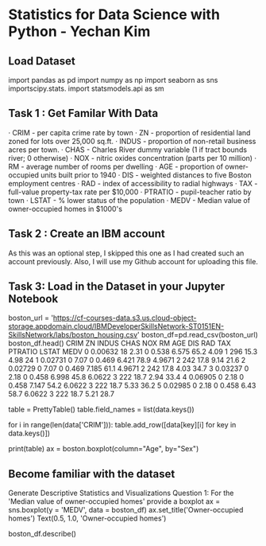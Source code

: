 # Statistics for Data Science with Python - Yechan Kim
## Load Dataset
import pandas as pd
import numpy as np
import seaborn as sns
importscipy.stats.
import statsmodels.api as sm

## Task 1 : Get Familar With Data
· CRIM - per capita crime rate by town
· ZN - proportion of residential land zoned for lots over 25,000 sq.ft.
· INDUS - proportion of non-retail business acres per town.
· CHAS - Charles River dummy variable (1 if tract bounds river; 0 otherwise)
· NOX - nitric oxides concentration (parts per 10 million)
· RM - average number of rooms per dwelling
· AGE - proportion of owner-occupied units built prior to 1940
· DIS - weighted distances to five Boston employment centres
· RAD - index of accessibility to radial highways
· TAX - full-value property-tax rate per $10,000
· PTRATIO - pupil-teacher ratio by town
· LSTAT - % lower status of the population
· MEDV - Median value of owner-occupied homes in $1000's
## Task 2 : Create an IBM account
As this was an optional step, I skipped this one as I had created such an account previously. Also, I will use my Github account for uploading this file.
## Task 3: Load in the Dataset in your Jupyter Notebook
boston_url = 'https://cf-courses-data.s3.us.cloud-object-storage.appdomain.cloud/IBMDeveloperSkillsNetwork-ST0151EN-SkillsNetwork/labs/boston_housing.csv'
boston_df=pd.read_csv(boston_url)
boston_df.head()
	CRIM	ZN	INDUS	CHAS	NOX	RM	AGE	DIS	RAD	TAX	PTRATIO	LSTAT	MEDV
0	0.00632	18	2.31	0	0.538	6.575	65.2	4.09	1	296	15.3	4.98	24
1	0.02731	0	7.07	0	0.469	6.421	78.9	4.9671	2	242	17.8	9.14	21.6
2	0.02729	0	7.07	0	0.469	7.185	61.1	4.9671	2	242	17.8	4.03	34.7
3	0.03237	0	2.18	0	0.458	6.998	45.8	6.0622	3	222	18.7	2.94	33.4
4	0.06905	0	2.18	0	0.458	7.147	54.2	6.0622	3	222	18.7	5.33	36.2
5	0.02985	0	2.18	0	0.458	6.43	58.7	6.0622	3	222	18.7	5.21	28.7



table = PrettyTable()
table.field_names = list(data.keys())

for i in range(len(data['CRIM'])):
    table.add_row([data[key][i] for key in data.keys()])

print(table)
ax = boston.boxplot(column="Age", by="Sex")


## Become familiar with the dataset


Generate Descriptive Statistics and Visualizations
Question 1: For the 'Median value of owner-occupied homes' provide a boxplot
ax = sns.boxplot(y = 'MEDV', data = boston_df)
ax.set_title('Owner-occupied homes')
Text(0.5, 1.0, 'Owner-occupied homes')

boston_df.describe()
